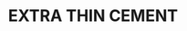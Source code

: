 ---
layout: product
title: "EXTRA THIN CEMENT"
price: "550" 
desc: "N/A"
img_path: "/assets/img/A.MIG-2025.jpg"
brand: "AMMO"
available: false
special_offer: false
new: false
soon: false
cat: "070000"
subcat: "070100"
subsubcat: "070104"
sifra: "A.MIG-2025"
---